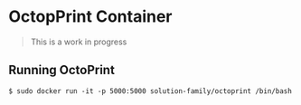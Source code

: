 # OctopPrint Container

> This is a work in progress

## Running OctoPrint

`$ sudo docker run -it -p 5000:5000 solution-family/octoprint /bin/bash`